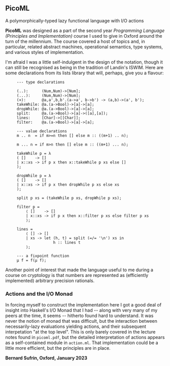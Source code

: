 ## PicoML

A polymorphically-typed lazy functional language with I/O actions

**PicoML** was designed as a part of the second year *Programming
Language (Principles and Implementation)* course I used to give in
Oxford around the turn of the millennium. The course covered a host
of topics and, in particular, related abstract machines, operational
semantics, type systems, and various styles of implementation.

I'm afraid I was a little self-indulgent in the design of the
notation, though it can still be recognised as being in the
tradition of Landin's ISWIM. Here are some declarations from its lists
library that will, perhaps, give you a flavour: 

         --- type declarations
         
         (..):      (Num,Num)->[Num];
         (...):     (Num,Num)->[Num];
         (×):       @a,a',b,b'.(a->a', b->b') -> (a,b)->(a', b');
         takeWhile: @a.(a->Bool)->[a]->[a];
         dropWhile: @a.(a->Bool)->[a]->[a];
         split:     @a.(a->Bool)->[a]->([a],[a]);
         lines:     [Char]->[[Char]];
         filter:    @a.(a->Bool)->[a]->[a];

         --- value declarations
         m .. n  = if m>=n then [] else m :: ((m+1) .. n);
     
         m ... n = if m>n then [] else m :: ((m+1) ... n);
     
         takeWhile p = λ
         ( []    -> []
         | x::xs -> if p x then x::takeWhile p xs else []
         );
     
         dropWhile p = λ
         ( []    -> []
         | x::xs -> if p x then dropWhile p xs else xs
         );
     
         split p xs = (takeWhile p xs, dropWhile p xs);
     
         filter p =
             ⟨ []    -> []
             | x::xs -> if p x then x::filter p xs else filter p xs
             ⟩;
     
         lines =
             ⟨ [] -> []
             | xs -> let (h, t) = split (=/= '\n') xs in
                         h :: lines t
             ⟩;

         --- a fixpoint function
         μ f = f(μ f);

Another point of interest that made the language useful to me during
a course on cryptology is that numbers are represented as (efficiently
implemented) arbitrary precision rationals.

### Actions and the I/O Monad

In forcing myself to construct the implementation here I got a good
deal of insight into  Haskell's I/O Monad that I had -- along with
very many of my peers at the time, it seems -- hitherto found hard
to understand.  It was never the notion of monad that was difficult,
but the interaction between necessarily-lazy evaluations yielding
actions, and their subsequent interpetation "at the top level".
This is only barely covered in the lecture notes found in `picoml.pdf`,
but the detailed interpretation of actions appears as a self-contained
module in `action.ml`. That implementation could be a little more
efficient, but the principles are in place.


**Bernard Sufrin, Oxford, January 2023**